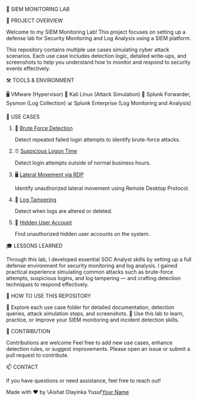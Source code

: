 🔐 SIEM MONITORING LAB



📝 PROJECT OVERVIEW

Welcome to my SIEM Monitoring Lab! This project focuses on setting up a defense lab for Security Monitoring and Log Analysis using a SIEM platform.

This repository contains multiple use cases simulating cyber attack scenarios. Each use case includes detection logic, detailed write-ups, and screenshots to help you understand how to monitor and respond to security events effectively.



🛠️ TOOLS & ENVIRONMENT

  🖥️ VMware (Hypervisor)
  🐧 Kali Linux (Attack Simulation)
  📡 Splunk Forwarder, Sysmon (Log Collection)
  📊 Splunk Enterprise (Log Monitoring and Analysis)



🚨 USE CASES

1. 🔐 [Brute Force Detection](use-case-1-brute-force-detection/)

   Detect repeated failed login attempts to identify brute-force attacks.


3. ⏰ [Suspicious Logon Time](use-case-2-suspicious-logon-time/)

   Detect login attempts outside of normal business hours.

5. 🖥️ [Lateral Movement via RDP](use-case-3-lateral-movement-rdp/)

   Identify unauthorized lateral movement using Remote Desktop Protocol.

7. 📝 [Log Tampering](use-case-4-log-tampering/)

   Detect when logs are altered or deleted.

9. 👤 [Hidden User Account](use-case-5-hidden-user-account/)

   Find unauthorized hidden user accounts on the system.
   



🎓 LESSONS LEARNED

Through this lab, I developed essential SOC Analyst skills by setting up a full defense environment for security monitoring and log analysis.
I gained practical experience simulating common attacks such as brute-force attempts, suspicious logins, and log tampering — and crafting detection techniques to respond effectively.




🚀 HOW TO USE THIS REPOSITORY

📂 Explore each use case folder for detailed documentation, detection queries, attack simulation steps, and screenshots.
🧪 Use this lab to learn, practice, or improve your SIEM monitoring and incident detection skills.




🤝 CONTRIBUTION

Contributions are welcome Feel free to add new use cases, enhance detection rules, or suggest improvements.
Please open an issue or submit a pull request to contribute.




📫 CONTACT

If you have questions or need assistance, feel free to reach out!


Made with ❤️ by \Aishat Olayinka Yusuf[Your Name](https://www.linkedin.com/in/aishat-olayinka-yusuf-3a16aa1b4)


